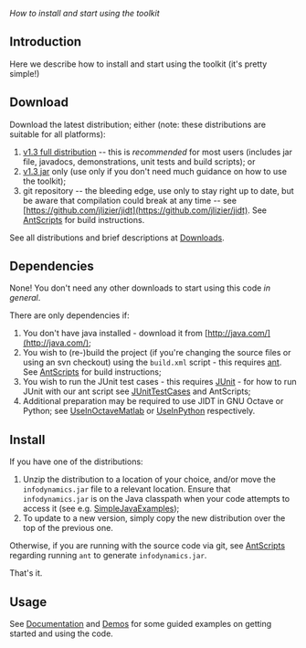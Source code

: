 _How to install and start using the toolkit_

## Introduction

Here we describe how to install and start using the toolkit (it's pretty simple!)

## Download

Download the latest distribution; either (note: these distributions are suitable for all platforms):
 1. [v1.3 full distribution](http://lizier.me/joseph/software/jidt/download.php?file=infodynamics-dist-1.3.zip) -- this is *recommended* for most users (includes jar file, javadocs, demonstrations, unit tests and build scripts); or
 1. [v1.3 jar](http://lizier.me/joseph/software/jidt/download.php?file=infodynamics-jar-1.3.zip) only (use only if you don't need much guidance on how to use the toolkit);
 1. git repository -- the bleeding edge, use only to stay right up to date, but be aware that compilation could break at any time -- see [https://github.com/jlizier/jidt](https://github.com/jlizier/jidt). See [AntScripts](AntScripts) for build instructions.

See all distributions and brief descriptions at [Downloads](Downloads).

## Dependencies

None! You don't need any other downloads to start using this code _in general_.

There are only dependencies if:
 1. You don't have java installed - download it from [http://java.com/](http://java.com/);
 1. You wish to (re-)build the project (if you're changing the source files or using an svn checkout) using the `build.xml` script - this requires [ant](http://ant.apache.org/). See [AntScripts](AntScripts) for build instructions;
 1. You wish to run the JUnit test cases - this requires [JUnit](http://www.junit.org/) - for how to run JUnit with our ant script see [JUnitTestCases](JUnitTestCases) and AntScripts;
 1. Additional preparation may be required to use JIDT in GNU Octave or Python; see [UseInOctaveMatlab](UseInOctaveMatlab) or [UseInPython](UseInPython) respectively.

## Install

If you have one of the distributions:
 1. Unzip the distribution to a location of your choice, and/or move the `infodynamics.jar` file to a relevant location. Ensure that `infodynamics.jar` is on the Java classpath when your code attempts to access it (see e.g. [SimpleJavaExamples](SimpleJavaExamples));
 1. To update to a new version, simply copy the new distribution over the top of the previous one.

Otherwise, if you are running with the source code via git, see [AntScripts](AntScripts) regarding running `ant` to generate `infodynamics.jar`.

That's it.

## Usage

See [Documentation](Documentation) and [Demos](Demos) for some guided examples on getting started and using the code.